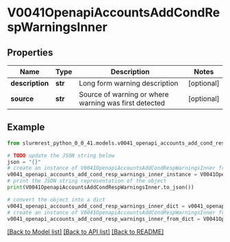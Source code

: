 # V0041OpenapiAccountsAddCondRespWarningsInner


## Properties

Name | Type | Description | Notes
------------ | ------------- | ------------- | -------------
**description** | **str** | Long form warning description | [optional] 
**source** | **str** | Source of warning or where warning was first detected | [optional] 

## Example

```python
from slurmrest_python_0_0_41.models.v0041_openapi_accounts_add_cond_resp_warnings_inner import V0041OpenapiAccountsAddCondRespWarningsInner

# TODO update the JSON string below
json = "{}"
# create an instance of V0041OpenapiAccountsAddCondRespWarningsInner from a JSON string
v0041_openapi_accounts_add_cond_resp_warnings_inner_instance = V0041OpenapiAccountsAddCondRespWarningsInner.from_json(json)
# print the JSON string representation of the object
print(V0041OpenapiAccountsAddCondRespWarningsInner.to_json())

# convert the object into a dict
v0041_openapi_accounts_add_cond_resp_warnings_inner_dict = v0041_openapi_accounts_add_cond_resp_warnings_inner_instance.to_dict()
# create an instance of V0041OpenapiAccountsAddCondRespWarningsInner from a dict
v0041_openapi_accounts_add_cond_resp_warnings_inner_from_dict = V0041OpenapiAccountsAddCondRespWarningsInner.from_dict(v0041_openapi_accounts_add_cond_resp_warnings_inner_dict)
```
[[Back to Model list]](../README.md#documentation-for-models) [[Back to API list]](../README.md#documentation-for-api-endpoints) [[Back to README]](../README.md)


